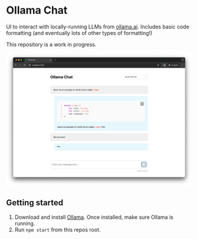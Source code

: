 # Ollama Chat

UI to interact with locally-running LLMs from [ollama.ai](https://ollama.ai/). Includes basic code formatting (and eventually lots of other types of formatting!)

This repository is a work in progress.

![Demo Screenshot](./public/images/demo-screenshot.png)

## Getting started

1. Download and install [Ollama](https://ollama.ai/). Once installed, make sure Ollama is running.
2. Run `npm start` from this repos root.
